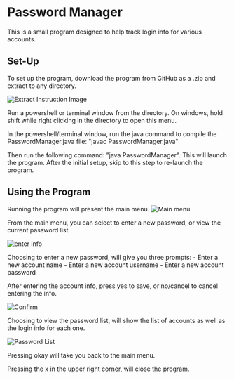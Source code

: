 # Password Manager
This is a small program designed to help track login info for various accounts.
## Set-Up
To set up the program, download the program from GitHub as a .zip and extract to any directory.

![Extract Instruction Image](https://github.com/nhoersch7/Password-Manager/blob/update1/Readme_images/Extract.png?raw=true)

Run a powershell or terminal window from the directory. On windows, hold shift while right clicking in the directory to open this menu.

In the powershell/terminal window, run the java command to compile the PasswordManager.java file: "javac PasswordManager.java"

Then run the following command: "java PasswordManager". This will launch the program. After the initial setup, skip to this step to re-launch the program.

## Using the Program
Running the program will present the main menu.
![Main menu](https://github.com/nhoersch7/Password-Manager/blob/update1/Readme_images/main%20menu.png?raw=true)

From the main menu, you can select to enter a new password, or view the current password list.

![enter info](https://github.com/nhoersch7/Password-Manager/blob/update1/Readme_images/username%20enter.png?raw=true)

Choosing to enter a new password, will give you three prompts: 
    - Enter a new account name
    - Enter a new account username
    - Enter a new account password
    
After entering the account info, press yes to save, or no/cancel to cancel entering the info.

![Confirm](https://github.com/nhoersch7/Password-Manager/blob/update1/Readme_images/confirm.png?raw=true)

Choosing to view the password list, will show the list of accounts as well as the login info for each one.

![Password List](https://github.com/nhoersch7/Password-Manager/blob/update1/Readme_images/view%20password%20list.png?raw=true)

Pressing okay will take you back to the main menu.

Pressing the x in the upper right corner, will close the program.

